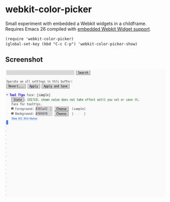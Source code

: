 # webkit-color-picker

Small experiment with embedded a Webkit widgets in a childframe. Requires Emacs 26 compiled with [embedded Webkit Widget support](https://www.gnu.org/software/emacs/manual/html_node/emacs/Embedded-WebKit-Widgets.html).

    (require 'webkit-color-picker)
    (global-set-key (kbd "C-c C-p") 'webkit-color-picker-show)


## Screenshot

![img](./screenshots/webkit-color-picker.gif)

